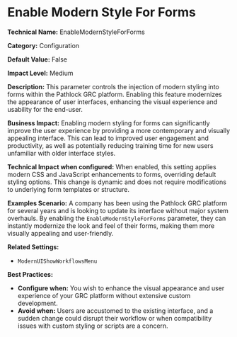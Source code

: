 # Enable Modern Style For Forms

**Technical Name:** EnableModernStyleForForms

**Category:** Configuration

**Default Value:** False

**Impact Level:** Medium

**Description:** This parameter controls the injection of modern styling into forms within the Pathlock GRC platform. Enabling this feature modernizes the appearance of user interfaces, enhancing the visual experience and usability for the end-user.

**Business Impact:** Enabling modern styling for forms can significantly improve the user experience by providing a more contemporary and visually appealing interface. This can lead to improved user engagement and productivity, as well as potentially reducing training time for new users unfamiliar with older interface styles.

**Technical Impact when configured:** When enabled, this setting applies modern CSS and JavaScript enhancements to forms, overriding default styling options. This change is dynamic and does not require modifications to underlying form templates or structure.

**Examples Scenario:** A company has been using the Pathlock GRC platform for several years and is looking to update its interface without major system overhauls. By enabling the `EnableModernStyleForForms` parameter, they can instantly modernize the look and feel of their forms, making them more visually appealing and user-friendly.

**Related Settings:**
- `ModernUIShowWorkflowsMenu`

**Best Practices:** 
- **Configure when:** You wish to enhance the visual appearance and user experience of your GRC platform without extensive custom development.
- **Avoid when:** Users are accustomed to the existing interface, and a sudden change could disrupt their workflow or when compatibility issues with custom styling or scripts are a concern.